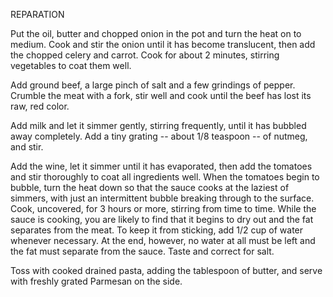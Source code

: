 REPARATION

Put the oil, butter and chopped onion in the pot and turn the heat on to medium. Cook and stir the onion until it has become translucent, then add the chopped celery and carrot. Cook for about 2 minutes, stirring vegetables to coat them well.

Add ground beef, a large pinch of salt and a few grindings of pepper. Crumble the meat with a fork, stir well and cook until the beef has lost its raw, red color.

Add milk and let it simmer gently, stirring frequently, until it has bubbled away completely. Add a tiny grating -- about 1/8 teaspoon -- of nutmeg, and stir.

Add the wine, let it simmer until it has evaporated, then add the tomatoes and stir thoroughly to coat all ingredients well. When the tomatoes begin to bubble, turn the heat down so that the sauce cooks at the laziest of simmers, with just an intermittent bubble breaking through to the surface. Cook, uncovered, for 3 hours or more, stirring from time to time. While the sauce is cooking, you are likely to find that it begins to dry out and the fat separates from the meat. To keep it from sticking, add 1/2 cup of water whenever necessary. At the end, however, no water at all must be left and the fat must separate from the sauce. Taste and correct for salt.

Toss with cooked drained pasta, adding the tablespoon of butter, and serve with freshly grated Parmesan on the side.
